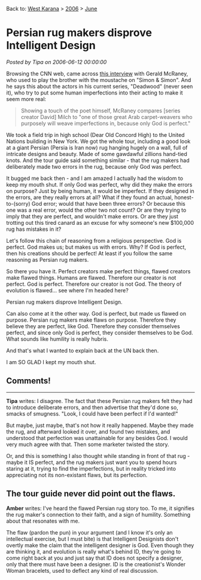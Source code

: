 Back to: [West Karana](/posts/westkarana.md) > [2006](/posts/2006/westkarana.md) > [June](./westkarana.md)
# Persian rug makers disprove Intelligent Design

*Posted by Tipa on 2006-06-12 00:00:00*

Browsing the CNN web, came across [this interview](http://www.cnn.com/2006/SHOWBIZ/TV/06/12/apontv.geraldmcraney.ap/) with Gerald McRaney, who used to play the brother with the moustache on "Simon & Simon". And he says this about the actors in his current series, "Deadwood" (never seen it), who try to put some human imperfections into their acting to make it seem more real:

> Showing a touch of the poet himself, McRaney compares [series creator David] Milch to "one of those great Arab carpet-weavers who purposely will weave imperfections in, because only God is perfect."


We took a field trip in high school (Dear Old Concord High) to the United Nations building in New York. We got the whole tour, including a good look at a giant Persian (Persia is Iran now) rug hanging hugely on a wall, full of intricate designs and beauty. Made of some gawdawful zillions hand-tied knots. And the tour guide said something similar - that the rug makers had deliberately made two errors in the rug, because only God was perfect.

It bugged me back then - and I am amazed I actually had the wisdom to keep my mouth shut. If only God was perfect, why did they make the errors on purpose? Just by being human, it would be imperfect. If they designed in the errors, are they really errors at all? What if they found an actual, honest-to-(sorry) God error; would that have been three errors? Or because this one was a real error, would the other two not count? Or are they trying to imply that they are perfect, and wouldn't make errors. Or are they just trotting out this tired canard as an excuse for why someone's new $100,000 rug has mistakes in it?

Let's follow this chain of reasoning from a religious perspective. God is perfect. God makes us; but makes us with errors. Why? If God is perfect, then his creations should be perfect! At least if you follow the same reasoning as Persian rug makers.

So there you have it. Perfect creators make perfect things, flawed creators make flawed things. Humans are flawed. Therefore our creator is not perfect. God is perfect. Therefore our creator is not God. The theory of evolution is flawed... see where I'm headed here?

Persian rug makers disprove Intelligent Design.

Can also come at it the other way. God is perfect, but made us flawed on purpose. Persian rug makers make flaws on purpose. Therefore they believe they are perfect, like God. Therefore they consider themselves perfect, and since only God is perfect, they consider themselves to be God. What sounds like humility is really hubris.

And that's what I wanted to explain back at the UN back then.

I am SO GLAD I kept my mouth shut.
## Comments!
---
**Tipa** writes: I disagree. The fact that these Persian rug makers felt they had to introduce deliberate errors, and then advertise that they'd done so, smacks of smugness. "Look, I could have been perfect if I'd wanted!"

But maybe, just maybe, that's not how it really happened. Maybe they made the rug, and afterward looked it over, and found two mistakes, and understood that perfection was unattainable for any besides God. I would very much agree with that. Then some marketer twisted the story.

Or, and this is something I also thought while standing in front of that rug - maybe it IS perfect, and the rug makers just want you to spend hours staring at it, trying to find the imperfections, but in reality tricked into appreciating not its non-existant flaws, but its perfection.

The tour guide never did point out the flaws.
---
**Amber** writes: I've heard the flawed Persian rug story too. To me, it signifies the rug maker's connection to their faith, and a sign of humility. Something about that resonates with me.

The flaw (pardon the pun) in your argument (and I know it's only an intellectual exercise, but I must bite) is that Intelligent Designists don't overtly make the claim that the intelligent designer is God. Even though they are thinking it, and evolution is really what's behind ID, they're going to come right back at you and just say that ID does not specify a designer, only that there must have been a designer. ID is the creationist's Wonder Woman bracelets, used to deflect any kind of real discussion.
